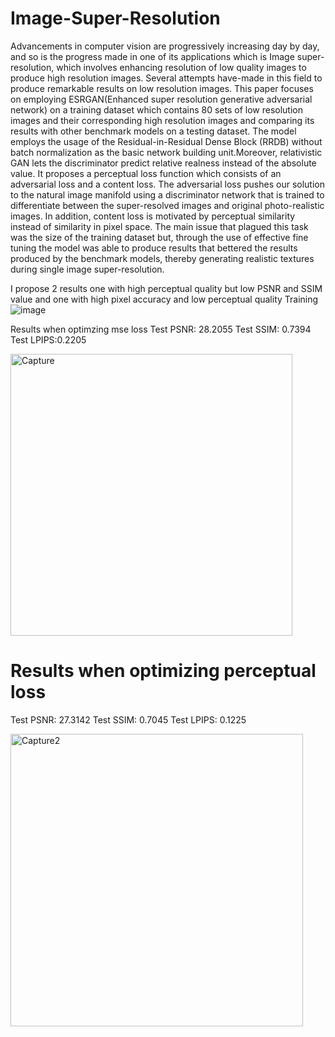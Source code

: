 # Image-Super-Resolution
Advancements in computer vision are progressively increasing day by day, and so is the
progress made in one of its applications which is Image super-resolution, which involves
enhancing resolution of low quality images to produce high resolution images. Several
attempts have-made in this field to produce remarkable results on low resolution
images.
This paper focuses on employing ESRGAN(Enhanced super resolution generative
adversarial network) on a training dataset which contains 80 sets of low resolution
images and their corresponding high resolution images and comparing its results with
other benchmark models on a testing dataset. The model employs the usage of the
Residual-in-Residual Dense Block (RRDB) without batch normalization as the basic
network building unit.Moreover, relativistic GAN lets the discriminator predict relative
realness instead of the absolute value. It proposes a perceptual loss function which
consists of an adversarial loss and a content loss. The adversarial loss pushes our
solution to the natural image manifold using a discriminator network that is trained to
differentiate between the super-resolved images and original photo-realistic images. In
addition, content loss is motivated by perceptual similarity instead of similarity in pixel
space.
The main issue that plagued this task was the size of the training dataset but, through
the use of effective fine tuning the model was able to produce results that bettered the
results produced by the benchmark models, thereby generating realistic textures during
single image super-resolution.


I propose 2 results one with high perceptual quality but low PSNR and SSIM value and one with high pixel accuracy and low perceptual quality
Training 
![image](https://github.com/user-attachments/assets/3b44f276-fb42-4a4e-a92d-5a4a0600d75a)

Results when optimzing mse loss
Test PSNR: 28.2055
Test SSIM: 0.7394
Test LPIPS:0.2205



<img width="451" alt="Capture" src="https://github.com/user-attachments/assets/4f7fc105-9fa1-4c3b-8616-6fed51b5c517" />







# Results when optimizing perceptual loss
Test PSNR: 27.3142
Test SSIM: 0.7045
Test LPIPS: 0.1225


<img width="468" alt="Capture2" src="https://github.com/user-attachments/assets/5f475a68-0747-403e-afa8-3d52b00c566e" />


